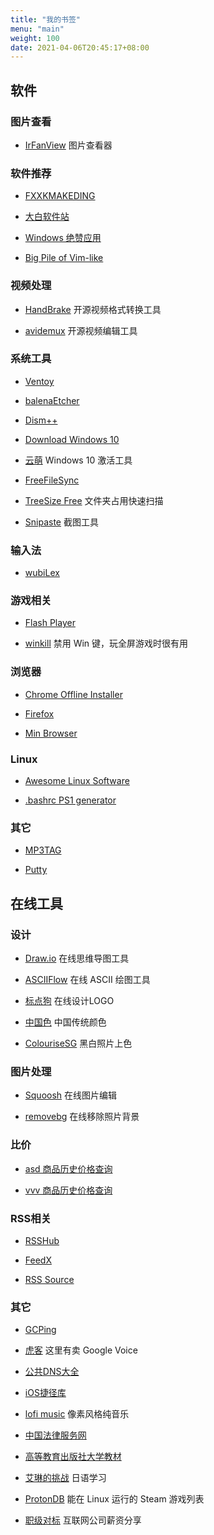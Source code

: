 ```yaml
---
title: "我的书签"
menu: "main"
weight: 100
date: 2021-04-06T20:45:17+08:00
---
```


## 软件

### 图片查看

- [IrFanView](https://www.irfanview.com/) 图片查看器

### 软件推荐

- [FXXKMAKEDING](https://www.fxxkmakeding.xyz/)

- [大白软件站](https://win.o--o.win/)

- [Windows 绝赞应用](https://amazing-apps.gitbook.io/windows-apps-that-amaze-us/zh-cn)

- [Big Pile of Vim-like](https://vim.reversed.top/)

### 视频处理

- [HandBrake](https://handbrake.fr/downloads.php) 开源视频格式转换工具

- [avidemux](http://avidemux.sourceforge.net/) 开源视频编辑工具

### 系统工具

- [Ventoy](https://www.ventoy.net/en/index.html)

- [balenaEtcher](https://www.balena.io/etcher/)

- [Dism++](https://www.chuyu.me/zh-Hans/index.html)

- [Download Windows 10](https://www.microsoft.com/en-us/software-download/windows10)

- [云萌](https://cmwtat.cloudmoe.com/cn.html) Windows 10 激活工具

- [FreeFileSync](https://www.freefilesync.org/)

- [TreeSize Free](https://www.jam-software.com/treesize_free) 文件夹占用快速扫描

- [Snipaste](https://www.snipaste.com/) 截图工具

### 输入法

- [wubiLex](http://wubi.aardio.com/)

### 游戏相关

- [Flash Player](https://www.adobe.com/support/flashplayer/debug_downloads.html)

- [winkill](https://casey.io/winkill/) 禁用 Win 键，玩全屏游戏时很有用

### 浏览器

- [Chrome Offline Installer](https://www.google.com/intl/en/chrome/browser/desktop/index.html?standalone=1)

- [Firefox](https://ftp.mozilla.org/pub/firefox/releases/latest/README.txt)

- [Min Browser](https://minbrowser.org/)

### Linux

- [Awesome Linux Software](https://voluong.gitbooks.io/awesome-linux-software/content/)

- [.bashrc PS1 generator](http://bashrcgenerator.com/)

### 其它

- [MP3TAG](https://www.mp3tag.de/en/)

- [Putty](https://www.chiark.greenend.org.uk/~sgtatham/putty/)

## 在线工具

### 设计

- [Draw.io](https://app.diagrams.net/) 在线思维导图工具

- [ASCIIFlow](http://asciiflow.com/) 在线 ASCII 绘图工具

- [标点狗](https://www.logoko.com.cn/) 在线设计LOGO

- [中国色](http://zhongguose.com/) 中国传统颜色

- [ColouriseSG](https://colourise.sg/) 黑白照片上色

### 图片处理

- [Squoosh](https://squoosh.app/) 在线图片编辑

- [removebg](https://www.remove.bg/) 在线移除照片背景

### 比价

- [asd 商品历史价格查询](http://asd-price.com/)

- [vvv 商品历史价格查询](http://www.hisprice.cn/)

### RSS相关

- [RSSHub](https://docs.rsshub.app)

- [FeedX](https://feedx.net/)

- [RSS Source](https://rss-source.com/)

### 其它

- [GCPing](https://gcping.com/)

- [虎客](https://www.hoocs.com/) 这里有卖 Google Voice

- [公共DNS大全](https://dns.iui.im/)

- [iOS捷径库](https://shortcuts.sspai.com/)

- [lofi music](https://lofi.cafe/) 像素风格纯音乐

- [中国法律服务网](https://ai.12348.gov.cn/pc/)

- [高等教育出版社大学教材](https://ebook.hep.com.cn/ebooks/h5/index.html#/)

- [艾琳的挑战](https://www.erin.jpf.go.jp/) 日语学习

- [ProtonDB](https://www.protondb.com/) 能在 Linux 运行的 Steam 游戏列表

- [职级对标](https://duibiao.info/) 互联网公司薪资分享
